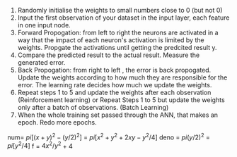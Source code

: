  1. Randomly initialise the weights to small numbers close to 0 (but not 0)
 2. Input the first observation of your dataset in the input layer, each feature in one input node.
 3. Forward Propogation: from left to right the neurons are activated in a way that the impact of each neuron's activation is limited by the weights. Propgate the activations until getting the predcited result y.
 4. Compare the predicted result to the actual result. Measure the generated error.
 5. Back Propogation: from right to left , the error is back propogated. Update the weights according to how much they are responsible for the error. The learning rate decides how much we update the weights.
 6. Repeat steps 1 to 5 and update the weights after each observation (Reinforcement learning) or Repeat Steps 1 to 5 but update the weights only after a batch of observations. (Batch Learning)
 7. When the whole training set passed through the ANN, that makes an epoch. Redo more epochs.

num= $pi [(x+y)^2 - (y/2)^2]$ = $pi[x^2 + y^2 + 2xy - y^2/4]$
deno = $pi(y/2)^2$ = $pi[y^2/4]$
f = $4x^2/y^2$ + 4 
<!--stackedit_data:
eyJoaXN0b3J5IjpbMTc0NTgyMDIyMiwtOTUwNDQxNjkzXX0=
-->